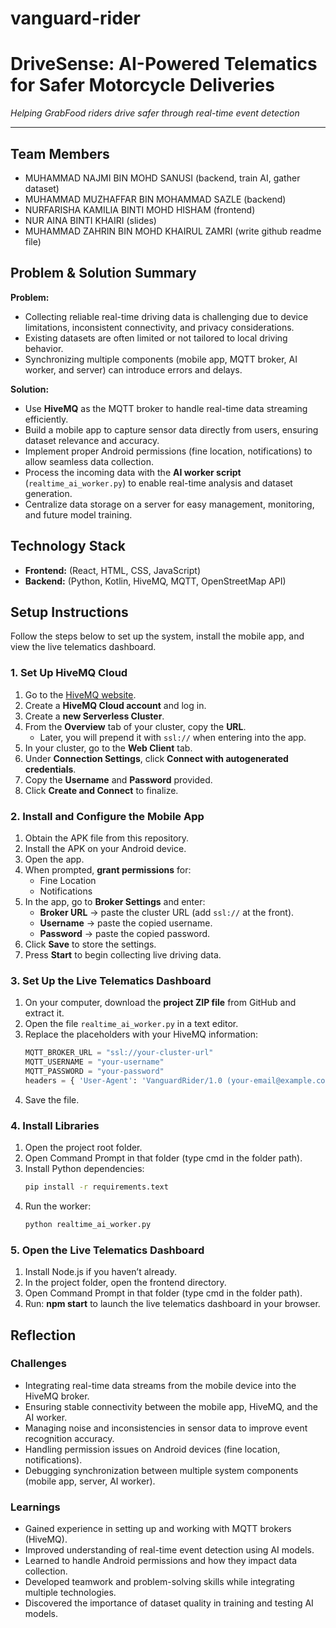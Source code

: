 # vanguard-rider

# DriveSense: AI-Powered Telematics for Safer Motorcycle Deliveries
*Helping GrabFood riders drive safer through real-time event detection*

---

## Team Members
- MUHAMMAD NAJMI BIN MOHD SANUSI (backend, train AI, gather dataset)
- MUHAMMAD MUZHAFFAR BIN MOHAMMAD SAZLE (backend)
- NURFARISHA KAMILIA BINTI MOHD HISHAM (frontend)
- NUR AINA BINTI KHAIRI (slides)
- MUHAMMAD ZAHRIN BIN MOHD KHAIRUL ZAMRI (write github readme file)

## Problem & Solution Summary
**Problem:**  
- Collecting reliable real-time driving data is challenging due to device limitations, inconsistent connectivity, and privacy considerations.  
- Existing datasets are often limited or not tailored to local driving behavior.  
- Synchronizing multiple components (mobile app, MQTT broker, AI worker, and server) can introduce errors and delays.

**Solution:**  
- Use **HiveMQ** as the MQTT broker to handle real-time data streaming efficiently.  
- Build a mobile app to capture sensor data directly from users, ensuring dataset relevance and accuracy.  
- Implement proper Android permissions (fine location, notifications) to allow seamless data collection.  
- Process the incoming data with the **AI worker script** (`realtime_ai_worker.py`) to enable real-time analysis and dataset generation.  
- Centralize data storage on a server for easy management, monitoring, and future model training.

## Technology Stack
- **Frontend:** (React, HTML, CSS, JavaScript)
- **Backend:** (Python, Kotlin, HiveMQ, MQTT, OpenStreetMap API)

## Setup Instructions

Follow the steps below to set up the system, install the mobile app, and view the live telematics dashboard.

### 1. Set Up HiveMQ Cloud
1. Go to the [HiveMQ website](https://www.hivemq.com/).  
2. Create a **HiveMQ Cloud account** and log in.  
3. Create a **new Serverless Cluster**.  
4. From the **Overview** tab of your cluster, copy the **URL**.  
   - Later, you will prepend it with `ssl://` when entering into the app.  
5. In your cluster, go to the **Web Client** tab.  
6. Under **Connection Settings**, click **Connect with autogenerated credentials**.  
7. Copy the **Username** and **Password** provided.  
8. Click **Create and Connect** to finalize.  

### 2. Install and Configure the Mobile App
1. Obtain the APK file from this repository.  
2. Install the APK on your Android device.  
3. Open the app.  
4. When prompted, **grant permissions** for:
   - Fine Location  
   - Notifications  
5. In the app, go to **Broker Settings** and enter:  
   - **Broker URL** → paste the cluster URL (add `ssl://` at the front).  
   - **Username** → paste the copied username.  
   - **Password** → paste the copied password.  
6. Click **Save** to store the settings.  
7. Press **Start** to begin collecting live driving data.  

### 3. Set Up the Live Telematics Dashboard
1. On your computer, download the **project ZIP file** from GitHub and extract it.  
2. Open the file `realtime_ai_worker.py` in a text editor.  
3. Replace the placeholders with your HiveMQ information:  
   ```python
   MQTT_BROKER_URL = "ssl://your-cluster-url"
   MQTT_USERNAME = "your-username"
   MQTT_PASSWORD = "your-password"
   headers = { 'User-Agent': 'VanguardRider/1.0 (your-email@example.com)' }
4. Save the file.

### 4. Install Libraries 
1. Open the project root folder.
2. Open Command Prompt in that folder (type cmd in the folder path).
3. Install Python dependencies:
   ```bash
   pip install -r requirements.text
4. Run the worker:
   ```bash
   python realtime_ai_worker.py

### 5. Open the Live Telematics Dashboard
1. Install Node.js if you haven’t already.
2. In the project folder, open the frontend directory.
3. Open Command Prompt in that folder (type cmd in the folder path).
4. Run: **npm start** to launch the live telematics dashboard in your browser.

## Reflection

### Challenges
- Integrating real-time data streams from the mobile device into the HiveMQ broker.  
- Ensuring stable connectivity between the mobile app, HiveMQ, and the AI worker.  
- Managing noise and inconsistencies in sensor data to improve event recognition accuracy.  
- Handling permission issues on Android devices (fine location, notifications).  
- Debugging synchronization between multiple system components (mobile app, server, AI worker).

### Learnings
- Gained experience in setting up and working with MQTT brokers (HiveMQ).  
- Improved understanding of real-time event detection using AI models.  
- Learned to handle Android permissions and how they impact data collection.  
- Developed teamwork and problem-solving skills while integrating multiple technologies.  
- Discovered the importance of dataset quality in training and testing AI models.
